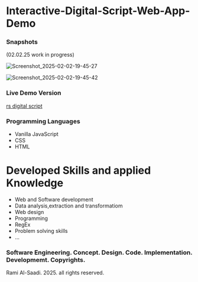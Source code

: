 ﻿# Interactive-Digital-Script-Web-App-Demo


### Snapshots 

(02.02.25 work in progress) 

![Screenshot_2025-02-02-19-45-27](https://github.com/user-attachments/assets/18b64b39-a8f4-4eb2-aedd-abd16307471f)

![Screenshot_2025-02-02-19-45-42](https://github.com/user-attachments/assets/8b7c8945-9f41-4ae2-8d63-63547f0fa288)

### Live Demo Version

[rs digital script](https://script.ramidev.site)

### Programming Languages
- Vanilla JavaScript
- CSS
- HTML

# Developed Skills and applied Knowledge
 - Web and Software development
 - Data analysis,extraction and transformatiom
 - Web design
 - Programming
 - RegEx
 - Problem solving skills
 - ...

### Software Engineering. Concept. Design. Code. Implementation. Developmemt. Copyrights.

Rami Al-Saadi. 2025. all rights reserved.

